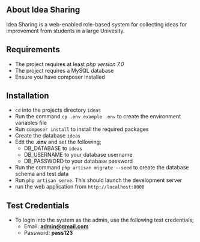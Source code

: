 ## About Idea Sharing

Idea Sharing is a web-enabled role-based system for collecting ideas for improvement from students in a large Univesity.

## Requirements
- The project requires at least *php version 7.0*
- The project requires a MySQL database
- Ensure you have composer installed

## Installation
- ```cd``` into the projects directory ```ideas```
- Run the command ```cp .env.example .env``` to create the environment variables file
- Run ```composer install``` to install the required packages
- Create the database ```ideas``` 
- Edit the <b>.env</b> and set the following;
    - DB_DATABASE to ```ideas```
    - DB_USERNAME to your database username
    - DB_PASSWORD to your database password
- Run the command ```php artisan migrate --seed``` to create the database schema and test data
- Run ```php artisan serve```. This should launch the development server 
- run the web application from ```http://localhost:8000```

## Test Credentials
- To login into the system as the admin, use the following test credentials;
    - Email: <b>admin@gmail.com</b>
    - Password: <b>pass123</b>